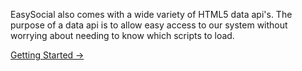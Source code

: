 EasySocial also comes with a wide variety of HTML5 data api's. The purpose of a data api is to allow easy access to our system without worrying about needing to know which scripts to load.

<a href="/developers/html/friends" class="btn btn-primary">Getting Started &rarr;</a>